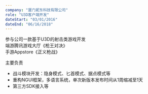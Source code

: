 ```yaml
---
company: "厦门妮东科技有限公司"
role: "U3D客户端开发"
dateStart: "03/01/2016"
dateEnd: "06/16/2018"
---
```

参与公司一款基于U3D的射击类游戏开发  
端游腾讯游戏大厅《枪王对决》  
手游Appstore《正义枪战》

主要负责  

* 战斗模块开发：隐身模式、匕首模式、据点模式等  
* 重构NGUI框架，多语言系统，单次新版本发布时间从1周缩减至1天  
* 第三方SDK接入等  
